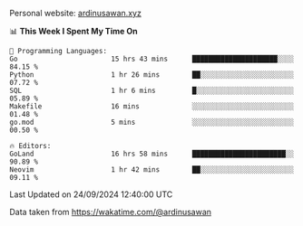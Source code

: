 Personal website: [ardinusawan.xyz](https://ardinusawan.xyz)

<!--START_SECTION:waka-->
📊 **This Week I Spent My Time On** 

```text
💬 Programming Languages: 
Go                       15 hrs 43 mins      █████████████████████░░░░   84.15 % 
Python                   1 hr 26 mins        ██░░░░░░░░░░░░░░░░░░░░░░░   07.72 % 
SQL                      1 hr 6 mins         █░░░░░░░░░░░░░░░░░░░░░░░░   05.89 % 
Makefile                 16 mins             ░░░░░░░░░░░░░░░░░░░░░░░░░   01.48 % 
go.mod                   5 mins              ░░░░░░░░░░░░░░░░░░░░░░░░░   00.50 % 

🔥 Editors: 
GoLand                   16 hrs 58 mins      ███████████████████████░░   90.89 % 
Neovim                   1 hr 42 mins        ██░░░░░░░░░░░░░░░░░░░░░░░   09.11 % 
```


 Last Updated on 24/09/2024 12:40:00 UTC
<!--END_SECTION:waka-->
Data taken from https://wakatime.com/@ardinusawan
